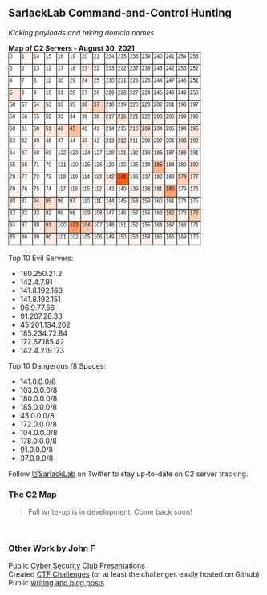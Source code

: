 ## SarlackLab Command-and-Control Hunting
_Kicking payloads and taking domain names_


**Map of C2 Servers - August 30, 2021**
<br>
<img src="https://raw.githubusercontent.com/Abjuri5t/SarlackLab/main/2021-Maps/TEST_2021-August-31.jpg" height="384">

Top 10 Evil Servers:
 - 180.250.21.2
 - 142.4.7.91
 - 141.8.192.169
 - 141.8.192.151
 - 96.9.77.56
 - 91.207.28.33
 - 45.201.134.202
 - 185.234.72.84
 - 172.67.185.42
 - 142.4.219.173

Top 10 Dangerous /8 Spaces:
 - 141.0.0.0/8
 - 103.0.0.0/8
 - 180.0.0.0/8
 - 185.0.0.0/8
 - 45.0.0.0/8
 - 172.0.0.0/8
 - 104.0.0.0/8
 - 178.0.0.0/8
 - 91.0.0.0/8
 - 37.0.0.0/8

Follow [@SarlackLab](https://twitter.com/SarlackLab) on Twitter to stay up-to-date on C2 server tracking.
<br>

### The C2 Map
> Full write-up is in development. Come back soon!
<br>

### Other Work by John F
Public [Cyber Security Club Presentations](https://github.com/Abjuri5t/Portfolio/tree/master/Public-CSC-Presentations)
<br>
Created [CTF Challenges](https://github.com/Abjuri5t/Portfolio/tree/master/My-WPICTF-Challenges) (or at least the challenges easily hosted on Github)
<br>
Public [writing and blog posts](https://github.com/Abjuri5t/Portfolio/tree/master/Writing)